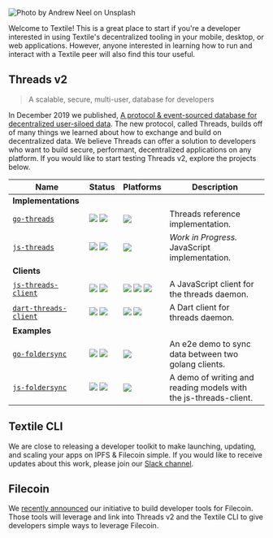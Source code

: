 ![Photo by Andrew Neel on Unsplash](/images/andrew-neel-133200-unsplash.jpg)

Welcome to Textile! This is a great place to start if you're a developer interested in using Textile's decentralized tooling in your mobile, desktop, or web applications. However, anyone interested in learning how to run and interact with a Textile peer will also find this tour useful.

## Threads v2

> A scalable, secure, multi-user, database for developers
 
In December 2019 we published, [A protocol & event-sourced database for decentralized user-siloed data](https://blog.textile.io/introducing-textiles-threads-protocol/). The new protocol, called Threads, builds off of many things we learned about how to exchange and build on decentralized data. We believe Threads can offer a solution to developers who want to build secure, performant, decentralized applications on any platform. If you would like to start testing Threads v2, explore the projects below.

| Name | Status | Platforms | Description |
| ---------|---------|---------|--------- |
| **Implementations** |
| [`go-threads`](//github.com/textileio/go-threads) | [![](https://img.shields.io/github/v/release/textileio/go-threads?color=3529ff&sort=semver&style=popout-square)](https://github.com/textileio/go-threads) [![](https://img.shields.io/github/workflow/status/textileio/go-threads/Tests/master.svg?style=popout-square)](https://github.com/textileio/go-threads/actions?query=branch%3Amaster) | [![](https://img.shields.io/badge/golang-blueviolet.svg?style=popout-square)](https://github.com/textileio/go-threads) | Threads reference implementation. |
| [`js-threads`](//github.com/textileio/js-threads) | [![](https://img.shields.io/github/v/release/textileio/js-threads?color=3529ff&sort=semver&style=popout-square)](https://github.com/textileio/js-threads) [![](https://img.shields.io/github/workflow/status/textileio/go-threads/Tests/master.svg?style=popout-square)](https://github.com/textileio/js-threads/actions?query=branch%3Amaster) | [![](https://img.shields.io/badge/javascript-blueviolet.svg?style=popout-square)](https://github.com/textileio/go-threads) | _Work in Progress._ JavaScript implementation. |
| **Clients** |
| [`js-threads-client`](//github.com/textileio/js-threads-client) | [![](https://img.shields.io/badge/dynamic/json.svg?style=popout-square&color=3527ff&label=go-threads&prefix=v&query=%24.dependencies%5B%27%40textile%2Fthreads-client-grpc%27%5D.version&url=https%3A%2F%2Fraw.githubusercontent.com%2Ftextileio%2Fjs-threads-client%2Fmaster%2Fpackage-lock.json)](https://github.com/textileio/go-threads) [![](https://img.shields.io/github/workflow/status/textileio/js-threads-client/lint_test/master.svg?style=popout-square)](https://github.com/textileio/js-threads-client/actions?query=branch%3Amaster) | [![](https://img.shields.io/badge/nodejs-blueviolet.svg?style=popout-square)](https://github.com/textileio/js-threads-client) [![](https://img.shields.io/badge/web-blueviolet.svg?style=popout-square)](https://github.com/textileio/js-threads-client) [![](https://img.shields.io/badge/react%20native-blueviolet.svg?style=popout-square)](https://github.com/textileio/js-threads-client) | A JavaScript client for the threads daemon. |
| [`dart-threads-client`](//github.com/textileio/dart-threads-client) | [![](https://img.shields.io/badge/dynamic/yaml?style=popout-square&color=3527ff&label=go-threads&prefix=v&query=packages.threads_client_grpc.version&url=https%3A%2F%2Fraw.githubusercontent.com%2Ftextileio%2Fdart-threads-client%2Fmaster%2Fpubspec.lock)](https://github.com/textileio/go-threads) [![](https://img.shields.io/github/workflow/status/textileio/dart-threads-client/test/master.svg?style=popout-square)](https://github.com/textileio/dart-threads-client/actions?query=branch%3Amaster) | [![](https://img.shields.io/badge/dart-blueviolet.svg?style=popout-square)](https://github.com/textileio/dart-threads-client) [![](https://img.shields.io/badge/flutter-blueviolet.svg?style=popout-square)](https://github.com/textileio/dart-threads-client) | A Dart client for threads daemon. |
| **Examples** |
| [`go-foldersync`](//github.com/textileio/go-foldersync) | [![](https://img.shields.io/github/v/release/textileio/go-threads?color=3529ff&label=go-threads&style=popout-square)](https://github.com/textileio/go-threads) [![](https://img.shields.io/github/workflow/status/textileio/go-foldersync/Tests/master.svg?style=popout-square)](https://github.com/textileio/js-threads-client/actions?query=branch%3Amaster) | [![](https://img.shields.io/badge/golang-blueviolet.svg?style=popout-square)](https://github.com/textileio/go-foldersync) | An e2e demo to sync data between two golang clients. |
| [`js-foldersync`](//github.com/textileio/js-foldersync) | [![](https://img.shields.io/badge/dynamic/json.svg?style=popout-square&color=3527ff&label=go-threads&prefix=v&query=%24.dependencies%5B%27%40textile%2Fthreads-client-grpc%27%5D.version&url=https%3A%2F%2Fraw.githubusercontent.com%2Ftextileio%2Fjs-foldersync%2Fmaster%2Fpackage-lock.json)](https://github.com/textileio/go-threads) [![](https://img.shields.io/github/workflow/status/textileio/js-foldersync/Test/master.svg?style=popout-square)](https://github.com/textileio/js-foldersync/actions?query=branch%3Amaster) | [![](https://img.shields.io/badge/web-blueviolet.svg?style=popout-square)](https://github.com/textileio/js-foldersync) | A demo of writing and reading models with the js-threads-client. |

## Textile CLI

We are close to releasing a developer toolkit to make launching, updating, and scaling your apps on IPFS & Filecoin simple. If you would like to receive updates about this work, please join our [Slack channel](https://slack.texitle.io).  

## Filecoin

We [recently announced](https://blog.textile.io/developer-tools-for-filecoin-ipfs-web/) our initiative to build developer tools for Filecoin. Those tools will leverage and link into Threads v2 and the Textile CLI to give developers simple ways to leverage Filecoin.

<br>
